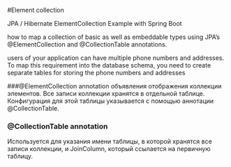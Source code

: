 #Element collection

JPA / Hibernate ElementCollection Example with Spring Boot

how to map a collection of basic as well as embeddable types using JPA’s @ElementCollection and @CollectionTable annotations.

users of your application can have multiple phone numbers and addresses. To map this requirement into the database schema, 
you need to create separate tables for storing the phone numbers and addresses 


###@ElementCollection annotation 
объявления отображения коллекции элементов. Все записи коллекции хранятся в отдельной таблице. Конфигурация для этой 
таблицы указывается с помощью аннотации @CollectionTable.

### @CollectionTable annotation 
Используется для указания имени таблицы, в которой хранятся все записи коллекции, и JoinColumn, который ссылается на
 первичную таблицу.